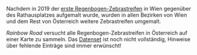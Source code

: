 Nachdem in 2019 der [erste Regenbogen-Zebrastreifen](https://www.ggg.at/2019/06/06/wien-bekommt-seinen-ersten-regenbogen-zebrastreifen/) in Wien gegenüber des Rathausplatzes aufgemalt wurde, wurden in allen Bezirken von Wien und dem Rest von Österreich weitere Zebrastreifen umgemalt. 

*Rainbow Road* versucht alle Regenbogen-Zebrastreifen in Österreich auf einer Karte zu sammeln. Das [Datenset](https://github.com/Findus23/RainbowRoad/tree/main/data) ist noch nicht vollständig, Hinweise über fehlende Einträge sind immer erwünscht!

